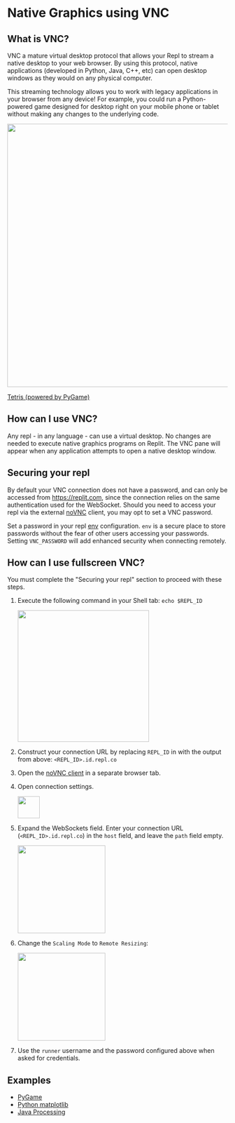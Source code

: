 # Native Graphics using VNC 

## What is VNC?

VNC a mature virtual desktop protocol that allows your Repl to stream a native desktop to your web browser. By using this protocol, native applications (developed in Python, Java, C++, etc) can open desktop windows as they would on any physical computer. 

This streaming technology allows you to work with legacy applications in your browser from any device! For example, you could run a Python-powered game designed for desktop right on your mobile phone or tablet without making any changes to the underlying code.

<img style="width:600px" src="https://docs.replit.com/images/vnc/tetris.png"/>

<a href="https://replit.com/@demcrepl/Tetris-in-Pygame" target="_blank">Tetris (powered by PyGame)</a>

## How can I use VNC?

Any repl - in any language - can use a virtual desktop. No changes are needed to execute native graphics programs on Replit. The VNC pane will appear when any application attempts to open a native desktop window.


## Securing your repl 

By default your VNC connection does not have a password, and can only be accessed from https://replit.com, since the connection relies on the same authentication used for the WebSocket. Should you need to access your repl via the external [noVNC](https://novnc.com) client, you may opt to set a VNC password.

Set a password in your repl [env](https://docs.replit.com/repls/secret-keys) configuration.  `env` is a secure place to store passwords without the fear of other users accessing your passwords. Setting `VNC_PASSWORD` will add enhanced security when connecting remotely.

## How can I use fullscreen VNC?

You must complete the "Securing your repl" section to proceed with these steps.

1. Execute the following command in your Shell tab: `echo $REPL_ID`

   <img style="width:300px" src="https://docs.replit.com/images/vnc/replid.png"/>

2. Construct your connection URL by replacing `REPL_ID` in with the output from above: `<REPL_ID>.id.repl.co`

3. Open the [noVNC client](https://novnc.com/noVNC/vnc.html) in a separate browser tab.

4. Open connection settings.

   <img style="width:50px" src="https://docs.replit.com/images/vnc/settings.png"/>

5. Expand the WebSockets field. Enter your connection URL (`<REPL_ID>.id.repl.co`) in the `host` field, and leave the `path` field empty.

   <img style="width:200px" src="https://docs.replit.com/images/vnc/host.png"/>

6. Change the `Scaling Mode` to `Remote Resizing`:
   
   <img style="width:200px" src="https://docs.replit.com/images/vnc/scaling.png"/>

7. Use the `runner` username and the password configured above when asked for credentials.

## Examples

- <a href="https://replit.com/@demcrepl/Tetris-in-Pygame" target="_blank">PyGame</a>
- <a href="https://replit.com/@amasad/docs-matplotlib" target="_blank">Python matplotlib</a>
- <a href="https://replit.com/@sigcse2021/Game-of-Life-demcrepl" target="_blank">Java Processing</a>
